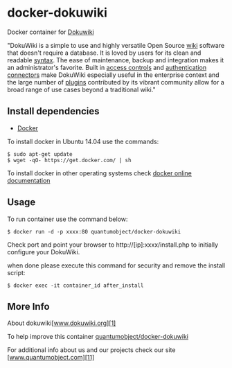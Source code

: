# docker-dokuwiki

Docker container for [Dokuwiki][3]

"DokuWiki is a simple to use and highly versatile Open Source [wiki][6] software that doesn't require a database. It is loved by users for its clean and readable [syntax][7]. The ease of maintenance, backup and integration makes it an administrator's favorite. Built in [access controls][8] and [authentication connectors][9] make DokuWiki especially useful in the enterprise context and the large number of [plugins][10] contributed by its vibrant community allow for a broad range of use cases beyond a traditional wiki."

## Install dependencies

  - [Docker][2]

To install docker in Ubuntu 14.04 use the commands:

    $ sudo apt-get update
    $ wget -qO- https://get.docker.com/ | sh

 To install docker in other operating systems check [docker online documentation][4]

## Usage

To run container use the command below:

    $ docker run -d -p xxxx:80 quantumobject/docker-dokuwiki

Check port and point your browser to http://[ip]:xxxx/install.php  to initially configure your DokuWiki.

when done please execute this command for security and remove the install script:

    $ docker exec -it container_id after_install

## More Info

About dokuwiki[www.dokuwiki.org][1]

To help improve this container [quantumobject/docker-dokuwiki][5]

For additional info about us and our projects check our site [www.quantumobject.com][11]

[1]:https://www.dokuwiki.org
[2]:https://www.docker.com
[3]:http://download.dokuwiki.org/
[4]:http://docs.docker.com
[5]:https://github.com/QuantumObject/docker-dokuwiki
[6]:http://en.wikipedia.org/wiki/Wiki
[7]:https://www.dokuwiki.org/wiki:syntax
[8]:https://www.dokuwiki.org/acl
[9]:https://www.dokuwiki.org/auth
[10]:https://www.dokuwiki.org/plugins
[11]:http://www.quantumobject.com/

